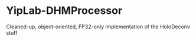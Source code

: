 # YipLab-DHMProcessor

Cleaned-up, object-oriented, FP32-only implementation of the HoloDeconv stuff